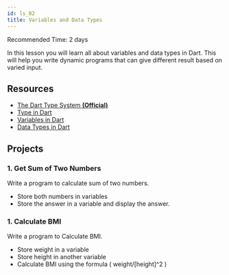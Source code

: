 ```yaml
---
id: ls_02
title: Variables and Data Types
---
```


Recommended Time: 2 days

In this lesson you will learn all about variables and data types in Dart. This will help you write dynamic programs that can give different result based on varied input.

## Resources

- [The Dart Type System **(Official)**](https://dart.dev/guides/language/type-system)
- [Type in Dart](https://www.educative.io/answers/what-are-the-data-types-in-dart)
- [Variables in Dart](https://dart-tutorial.com/introduction-and-basics/variables-in-dart/)
- [Data Types in Dart](https://dart-tutorial.com/introduction-and-basics/datatypes-in-dart/)

## Projects

### 1. Get Sum of Two Numbers

Write a program to calculate sum of two numbers.

 - Store both numbers in variables
 - Store the answer in a variable and display the answer.

### 1. Calculate BMI

Write a program to Calculate BMI.

- Store weight in a variable
- Store height in another variable
- Calculate BMI using the formula ( weight/[height]^2 )